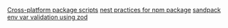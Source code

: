 [Cross-platform package scripts](https://2ality.com/2022/08/npm-package-scripts.html)
[nest practices for npm package](https://snyk.io/blog/best-practices-create-modern-npm-package/)
[sandpack](https://www.joshwcomeau.com/react/next-level-playground/)
[env var validation using zod](https://env.t3.gg/)
